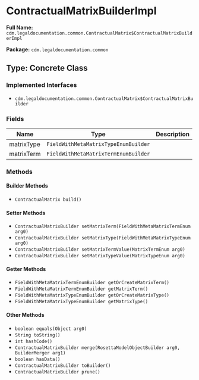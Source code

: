 # ContractualMatrixBuilderImpl

**Full Name:** `cdm.legaldocumentation.common.ContractualMatrix$ContractualMatrixBuilderImpl`

**Package:** `cdm.legaldocumentation.common`

## Type: Concrete Class

### Implemented Interfaces

- `cdm.legaldocumentation.common.ContractualMatrix$ContractualMatrixBuilder`

### Fields

| Name | Type | Description |
|------|------|-------------|
| matrixType | `FieldWithMetaMatrixTypeEnumBuilder` |  |
| matrixTerm | `FieldWithMetaMatrixTermEnumBuilder` |  |

### Methods

#### Builder Methods

- `ContractualMatrix build()`

#### Setter Methods

- `ContractualMatrixBuilder setMatrixTerm(FieldWithMetaMatrixTermEnum arg0)`
- `ContractualMatrixBuilder setMatrixType(FieldWithMetaMatrixTypeEnum arg0)`
- `ContractualMatrixBuilder setMatrixTermValue(MatrixTermEnum arg0)`
- `ContractualMatrixBuilder setMatrixTypeValue(MatrixTypeEnum arg0)`

#### Getter Methods

- `FieldWithMetaMatrixTermEnumBuilder getOrCreateMatrixTerm()`
- `FieldWithMetaMatrixTermEnumBuilder getMatrixTerm()`
- `FieldWithMetaMatrixTypeEnumBuilder getOrCreateMatrixType()`
- `FieldWithMetaMatrixTypeEnumBuilder getMatrixType()`

#### Other Methods

- `boolean equals(Object arg0)`
- `String toString()`
- `int hashCode()`
- `ContractualMatrixBuilder merge(RosettaModelObjectBuilder arg0, BuilderMerger arg1)`
- `boolean hasData()`
- `ContractualMatrixBuilder toBuilder()`
- `ContractualMatrixBuilder prune()`

